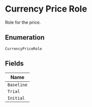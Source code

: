 
# Currency Price Role

Role for the price.

## Enumeration

`CurrencyPriceRole`

## Fields

| Name |
|  --- |
| `Baseline` |
| `Trial` |
| `Initial` |


